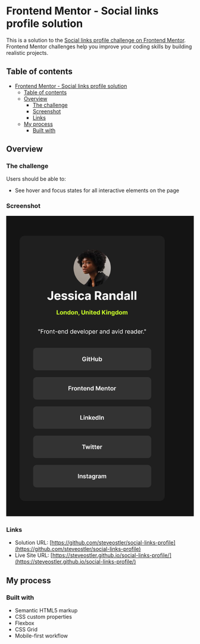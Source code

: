 # Frontend Mentor - Social links profile solution

This is a solution to the [Social links profile challenge on Frontend Mentor](https://www.frontendmentor.io/challenges/social-links-profile-UG32l9m6dQ). Frontend Mentor challenges help you improve your coding skills by building realistic projects. 

## Table of contents

- [Frontend Mentor - Social links profile solution](#frontend-mentor---social-links-profile-solution)
  - [Table of contents](#table-of-contents)
  - [Overview](#overview)
    - [The challenge](#the-challenge)
    - [Screenshot](#screenshot)
    - [Links](#links)
  - [My process](#my-process)
    - [Built with](#built-with)


## Overview

### The challenge

Users should be able to:

- See hover and focus states for all interactive elements on the page

### Screenshot

![Screenshot](./assets/images/screenshot.png)


### Links

- Solution URL: [https://github.com/steveostler/social-links-profile](https://github.com/steveostler/social-links-profile)
- Live Site URL: [https://steveostler.github.io/social-links-profile/](https://steveostler.github.io/social-links-profile/)

## My process

### Built with

- Semantic HTML5 markup
- CSS custom properties
- Flexbox
- CSS Grid
- Mobile-first workflow

